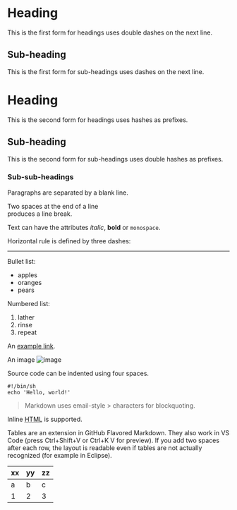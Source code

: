 Heading
=======

This is the first form for headings uses double dashes on the next line.

Sub-heading
-----------

This is the first form for sub-headings uses dashes on the next line.

# Heading

This is the second form for headings uses hashes as prefixes.

## Sub-heading

This is the second form for sub-headings uses double hashes as prefixes.

### Sub-sub-headings

Paragraphs are separated
by a blank line.

Two spaces at the end of a line  
produces a line break.

Text can have the attributes _italic_, **bold** or `monospace`.

Horizontal rule is defined by three dashes:

---

Bullet list:

  * apples
  * oranges
  * pears

Numbered list:

  1. lather
  2. rinse
  3. repeat

An [example link](http://example.com).

An image ![image](https://www.google.com/favicon.ico "hover text")

Source code can be indented using four spaces.

    #!/bin/sh
    echo 'Hello, world!'

> Markdown uses email-style > characters for blockquoting.

Inline <abbr title="Hypertext Markup Language">HTML</abbr> is supported.

Tables are an extension in GitHub Flavored Markdown. They also work in VS Code (press Ctrl+Shift+V or Ctrl+K V for preview).
If you add two spaces after each row, the layout is readable even if tables are not actually recognized (for example in Eclipse).

| xx | yy | zz |  
| -- | -- | -- |  
| a | b | c |  
| 1 | 2 | 3 |  
